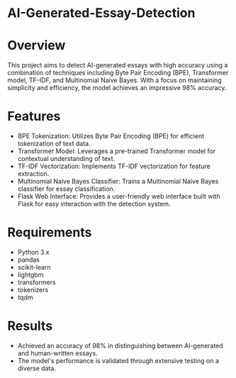 # AI-Generated-Essay-Detection
# Overview
This project aims to detect AI-generated essays with high accuracy using a combination of techniques including Byte Pair Encoding (BPE), Transformer model, TF-IDF, and Multinomial Naive Bayes. With a focus on maintaining simplicity and efficiency, the model achieves an impressive 98% accuracy.
# Features
- BPE Tokenization: Utilizes Byte Pair Encoding (BPE) for efficient tokenization of text data.
- Transformer Model: Leverages a pre-trained Transformer model for contextual understanding of text.
- TF-IDF Vectorization: Implements TF-IDF vectorization for feature extraction.
- Multinomial Naive Bayes Classifier: Trains a Multinomial Naive Bayes classifier for essay classification.
- Flask Web Interface: Provides a user-friendly web interface built with Flask for easy interaction with the detection system.
# Requirements
- Python 3.x
- pandas
- scikit-learn
- lightgbm
- transformers
- tokenizers
- tqdm
# Results
- Achieved an accuracy of 98% in distinguishing between AI-generated and human-written essays.
- The model's performance is validated through extensive testing on a diverse data.
